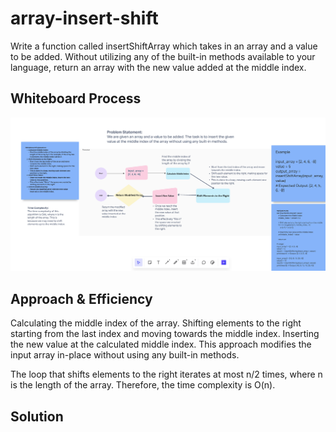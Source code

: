 # array-insert-shift
Write a function called insertShiftArray which takes in an array and a value to be added. Without utilizing any of the built-in methods available to your language, return an array with the new value added at the middle index.

## Whiteboard Process
![whiteboard](./whiteboard2.png)

## Approach & Efficiency
Calculating the middle index of the array.
Shifting elements to the right starting from the last index and moving towards the middle index.
Inserting the new value at the calculated middle index.
This approach modifies the input array in-place without using any built-in methods.

The loop that shifts elements to the right iterates at most n/2 times, where n is the length of the array. Therefore, the time complexity is O(n).
## Solution
<!-- Show how to run your code, and examples of it in action -->